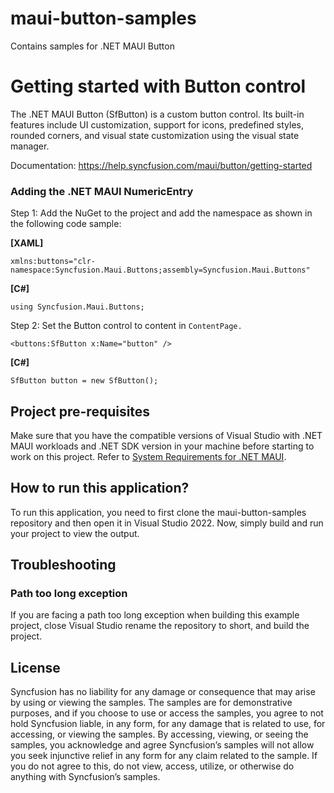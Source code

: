 # maui-button-samples
Contains samples for .NET MAUI Button

# Getting started with Button control
The .NET MAUI Button (SfButton) is a custom button control. Its built-in features include UI customization, support for icons, predefined styles, rounded corners, and visual state customization using the visual state manager. 

Documentation: https://help.syncfusion.com/maui/button/getting-started

### Adding the .NET MAUI NumericEntry 

Step 1: Add the NuGet to the project and add the namespace as shown in the following code sample:

**[XAML]**
```
xmlns:buttons="clr-namespace:Syncfusion.Maui.Buttons;assembly=Syncfusion.Maui.Buttons"
```
**[C#]**
```
using Syncfusion.Maui.Buttons;
```

Step 2: Set the Button control to content in `ContentPage.`
```
<buttons:SfButton x:Name="button" />
```
**[C#]**
``` 
SfButton button = new SfButton();
```
## Project pre-requisites

Make sure that you have the compatible versions of Visual Studio with .NET MAUI workloads and .NET SDK version in your machine before starting to work on this project. Refer to [System Requirements for .NET MAUI](https://help.syncfusion.com/maui/system-requirements).

## How to run this application?

To run this application, you need to first clone the maui-button-samples repository and then open it in Visual Studio 2022. Now, simply build and run your project to view the output.

## <a name="troubleshooting"></a>Troubleshooting ##
### Path too long exception

If you are facing a path too long exception when building this example project, close Visual Studio rename the repository to short, and build the project.

## License

Syncfusion has no liability for any damage or consequence that may arise by using or viewing the samples. The samples are for demonstrative purposes, and if you choose to use or access the samples, you agree to not hold Syncfusion liable, in any form, for any damage that is related to use, for accessing, or viewing the samples. By accessing, viewing, or seeing the samples, you acknowledge and agree Syncfusion’s samples will not allow you seek injunctive relief in any form for any claim related to the sample. If you do not agree to this, do not view, access, utilize, or otherwise do anything with Syncfusion’s samples.
